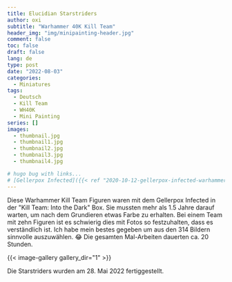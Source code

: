 ```yaml
---
title: Elucidian Starstriders
author: oxi
subtitle: "Warhammer 40K Kill Team"
header_img: "img/minipainting-header.jpg"
comment: false
toc: false
draft: false
lang: de
type: post
date: "2022-08-03"
categories:
  - Miniatures
tags:
  - Deutsch
  - Kill Team
  - WH40K
  - Mini Painting
series: []
images:
  - thumbnail.jpg
  - thumbnail1.jpg
  - thumbnail2.jpg
  - thumbnail3.jpg
  - thumbnail4.jpg

# hugo bug with links...
# [Gellerpox Infected]({{< ref "2020-10-12-gellerpox-infected-warhammer-40k-kill-team" >}})
---
```

Diese Warhammer Kill Team Figuren waren mit dem Gellerpox Infected in der "Kill Team: Into the Dark" Box. Sie mussten mehr als 1.5 Jahre darauf warten, um nach dem Grundieren etwas Farbe zu erhalten. Bei einem Team mit zehn Figuren ist es schwierig dies mit Fotos so festzuhalten, dass es verständlich ist. Ich habe mein bestes gegeben um aus den 314 Bildern sinnvolle auszuwählen. 😂
Die gesamten Mal-Arbeiten dauerten ca. 20 Stunden.

{{< image-gallery gallery_dir="1" >}}

Die Starstriders wurden am 28. Mai 2022 fertiggestellt.
